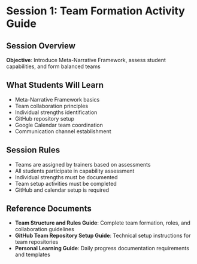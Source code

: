 # Session 1: Team Formation Activity Guide

## **Session Overview**
**Objective**: Introduce Meta-Narrative Framework, assess student capabilities, and form balanced teams

## **What Students Will Learn**
- Meta-Narrative Framework basics
- Team collaboration principles
- Individual strengths identification
- GitHub repository setup
- Google Calendar team coordination
- Communication channel establishment

## **Session Rules**
- Teams are assigned by trainers based on assessments
- All students participate in capability assessment
- Individual strengths must be documented
- Team setup activities must be completed
- GitHub and calendar setup is required

## **Reference Documents**
- **Team Structure and Rules Guide**: Complete team formation, roles, and collaboration guidelines
- **GitHub Team Repository Setup Guide**: Technical setup instructions for team repositories
- **Personal Learning Guide**: Daily progress documentation requirements and templates

